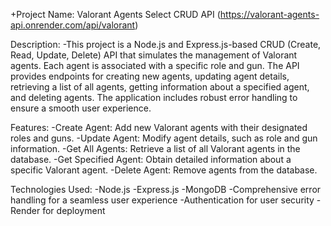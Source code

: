 +Project Name: Valorant Agents Select CRUD API (https://valorant-agents-api.onrender.com/api/valorant)

Description:
-This project is a Node.js and Express.js-based CRUD (Create, Read, Update, Delete) API that simulates the management of Valorant agents. Each agent is associated with a specific role and gun. The API provides endpoints for creating new agents, updating agent details, retrieving a list of all agents, getting information about a specified agent, and deleting agents. The application includes robust error handling to ensure a smooth user experience.

Features:
-Create Agent: Add new Valorant agents with their designated roles and guns.
-Update Agent: Modify agent details, such as role and gun information.
-Get All Agents: Retrieve a list of all Valorant agents in the database.
-Get Specified Agent: Obtain detailed information about a specific Valorant agent.
-Delete Agent: Remove agents from the database.

Technologies Used:
-Node.js
-Express.js
-MongoDB
-Comprehensive error handling for a seamless user experience
-Authentication for user security
-Render for deployment 
